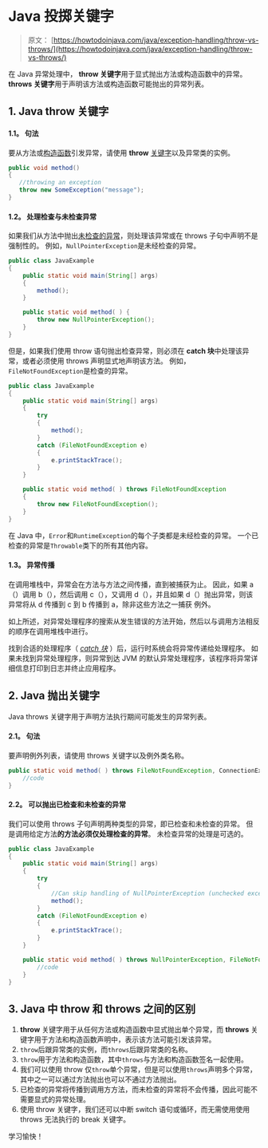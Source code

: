 # Java 投掷关键字

> 原文： [https://howtodoinjava.com/java/exception-handling/throw-vs-throws/](https://howtodoinjava.com/java/exception-handling/throw-vs-throws/)

在 Java 异常处理中， **throw 关键字**用于显式抛出方法或构造函数中的异常。 **throws 关键字**用于声明该方法或构造函数可能抛出的异常列表。

## 1\. Java throw 关键字

#### 1.1。 句法

要从方法或[构造函数](https://howtodoinjava.com/oops/java-constructors/)引发异常，请使用 **throw** [关键字](https://howtodoinjava.com/java-keywords/)以及异常类的实例。

```java
public void method() 
{
   //throwing an exception
   throw new SomeException("message");
}

```

#### 1.2。 处理检查与未检查异常

如果我们从方法中抛出[未检查的异常](https://howtodoinjava.com/java/exception-handling/checked-vs-unchecked-exceptions-in-java/)，则处理该异常或在 throws 子句中声明不是强制性的。 例如，`NullPointerException`是未经检查的异常。

```java
public class JavaExample 
{
	public static void main(String[] args) 
	{
		method();
	}

	public static void method( ) {
		throw new NullPointerException();
	}
}

```

但是，如果我们使用 throw 语句抛出检查异常，则必须在 **catch 块**中处理该异常，或者必须使用 throws 声明显式地声明该方法。 例如，`FileNotFoundException`是检查的异常。

```java
public class JavaExample 
{
	public static void main(String[] args) 
	{
		try 
		{
			method();
		} 
		catch (FileNotFoundException e) 
		{
			e.printStackTrace();
		}
	}

	public static void method( ) throws FileNotFoundException 
	{
		throw new FileNotFoundException();
	}
}

```

在 Java 中，`Error`和`RuntimeException`的每个子类都是未经检查的异常。 一个已检查的异常是`Throwable`类下的所有其他内容。

#### 1.3。 异常传播

在调用堆栈中，异常会在方法与方法之间传播，直到被捕获为止。 因此，如果 a（）调用 b（），然后调用 c（），又调用 d（），并且如果 d（）抛出异常，则该异常将从 d 传播到 c 到 b 传播到 a，除非这些方法之一捕获 例外。

如上所述，对异常处理程序的搜索从发生错误的方法开始，然后以与调用方法相反的顺序在调用堆栈中进行。

找到合适的处理程序（ *[catch 块](https://howtodoinjava.com/java/exception-handling/try-catch-finally/)* ）后，运行时系统会将异常传递给处理程序。 如果未找到异常处理程序，则异常到达 JVM 的默认异常处理程序，该程序将异常详细信息打印到日志并终止应用程序。

## 2\. Java 抛出关键字

Java throws 关键字用于声明方法执行期间可能发生的异常列表。

#### 2.1。 句法

要声明例外列表，请使用 throws 关键字以及例外类名称。

```java
public static void method( ) throws FileNotFoundException, ConnectionException {
	//code
}

```

#### 2.2。 可以抛出已检查和未检查的异常

我们可以使用 throws 子句声明两种类型的异常，即已检查和未检查的异常。 但是调用给定方法**的方法必须仅处理检查的异常**。 未检查异常的处理是可选的。

```java
public class JavaExample 
{
	public static void main(String[] args) 
	{
		try 
		{
			//Can skip handling of NullPointerException (unchecked exception)
			method();	
		} 
		catch (FileNotFoundException e) 
		{
			e.printStackTrace();
		}
	}

	public static void method( ) throws NullPointerException, FileNotFoundException {
		//code
	}
}

```

## 3\. Java 中 throw 和 throws 之间的区别

1.  **throw** 关键字用于从任何方法或构造函数中显式抛出单个异常，而 **throws** 关键字用于方法和构造函数声明中，表示该方法可能引发该异常。
2.  `throw`后跟异常类的实例，而`throws`后跟异常类的名称。
3.  `throw`用于方法和构造函数，其中`throws`与方法和构造函数签名一起使用。
4.  我们可以使用 throw 仅`throw`单个异常，但是可以使用`throws`声明多个异常，其中之一可以通过方法抛出也可以不通过方法抛出。
5.  已检查的异常将传播到调用方方法，而未检查的异常将不会传播，因此可能不需要显式的异常处理。
6.  使用 throw 关键字，我们还可以中断 switch 语句或循环，而无需使用使用 throws 无法执行的 break 关键字。

学习愉快！